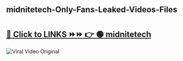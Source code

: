 
 ## midnitetech-Only-Fans-Leaked-Videos-Files

# <h2><a href="https://mediaupload.pro?midnitetech">🔗 Click to LINKS ⏩⏩ 👉 🟢 midnitetech </a></h2>

<a href="https://mediaupload.pro?midnitetech" rel="nofollow" data-target="animated-image.originalLink"><img src="https://i.ibb.co.com/xMMVF88/686577567.gif" alt="Viral Video Original" style="max-width: 100%; display: inline-block;" data-target="animated-image.originalImage"></a>